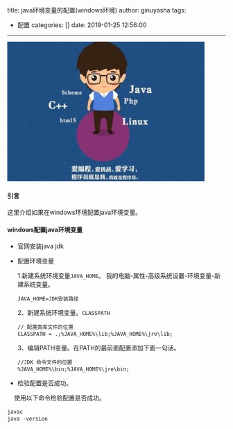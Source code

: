 title: java环境变量的配置(windows环境)
author: ginuyasha
tags:
  - 配置
categories: []
date: 2019-01-25 12:56:00
---
![](/images/common/program.jpg)

#### 引言

这里介绍如果在windows环境配置java环境变量。

<!-- more -->

#### windows配置java环境变量

- 官网安装java jdk

- 配置环境变量

  1.新建系统环境变量<code>JAVA_HOME</code>。 我的电脑-属性-高级系统设置-环境变量-新建系统变量。
  
  ```code
  JAVA_HOME=JDK安装路径
  ```
  
  2、新建系统环境变量。<code>CLASSPATH </code>
  
  ```code
  // 配置类库文件的位置
  CLASSPATH = .;%JAVA_HOME%\lib;%JAVA_HOME%\jre\lib;
  ```
  3、编辑PATH变量。在PATH的最前面配置添加下面一句话。
  
  ```code
  //JDK 命令文件的位置
  %JAVA_HOME%\bin;%JAVA_HOME%\jre\bin;
  ```
  
- 检验配置是否成功。

&nbsp;&nbsp;&nbsp;&nbsp;使用以下命令检验配置是否成功。

```command
javac
java -version
```